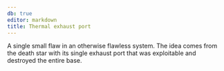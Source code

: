 ```yaml
---
db: true
editor: markdown
title: Thermal exhaust port
---
```


A single small flaw in an otherwise flawless system. The idea comes from
the death star with its single exhaust port that was exploitable and
destroyed the entire base.
